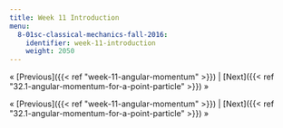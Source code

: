 ```yaml
---
title: Week 11 Introduction
menu:
  8-01sc-classical-mechanics-fall-2016:
    identifier: week-11-introduction
    weight: 2050
---
```

« [Previous]({{< ref "week-11-angular-momentum" >}}) | [Next]({{< ref "32.1-angular-momentum-for-a-point-particle" >}}) »

« [Previous]({{< ref "week-11-angular-momentum" >}}) | [Next]({{< ref "32.1-angular-momentum-for-a-point-particle" >}}) »